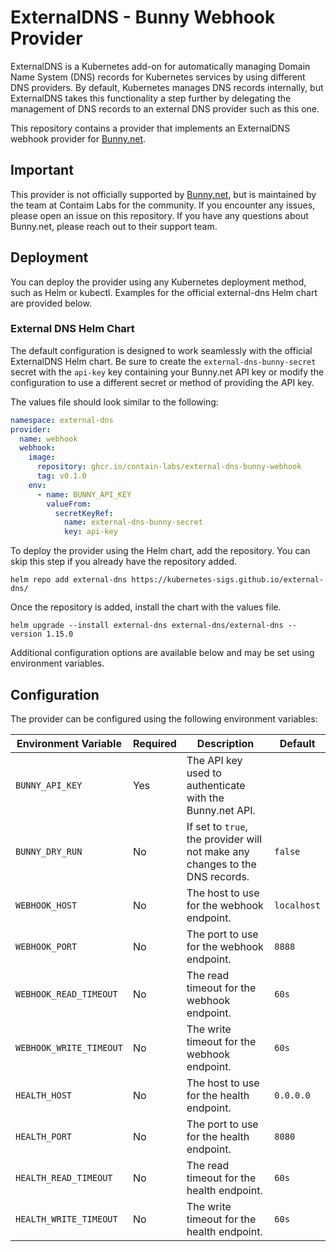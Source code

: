 # ExternalDNS - Bunny Webhook Provider

ExternalDNS is a Kubernetes add-on for automatically managing Domain Name System (DNS) records for
Kubernetes services by using different DNS providers. By default, Kubernetes manages DNS records
internally, but ExternalDNS takes this functionality a step further by delegating the management of
DNS records to an external DNS provider such as this one.

This repository contains a provider that implements an ExternalDNS webhook provider for [Bunny.net](https://bunny.net).

## Important

This provider is not officially supported by [Bunny.net](https://bunny.net), but is maintained by the team at Contaim Labs
for the community. If you encounter any issues, please open an issue on this repository. If you have any questions
about Bunny.net, please reach out to their support team.

## Deployment

You can deploy the provider using any Kubernetes deployment method, such as Helm or kubectl. Examples for the official
external-dns Helm chart are provided below.

### External DNS Helm Chart

The default configuration is designed to work seamlessly with the official ExternalDNS Helm chart. Be sure to create the
`external-dns-bunny-secret` secret with the `api-key` key containing your Bunny.net API key or modify the configuration
to use a different secret or method of providing the API key.

The values file should look similar to the following:

```yaml
namespace: external-dns
provider:
  name: webhook
  webhook:
    image:
      repository: ghcr.io/contain-labs/external-dns-bunny-webhook
      tag: v0.1.0
    env:
      - name: BUNNY_API_KEY
        valueFrom:
          secretKeyRef:
            name: external-dns-bunny-secret
            key: api-key
```

To deploy the provider using the Helm chart, add the repository. You can skip this step if you already have the
repository added.

```shell
helm repo add external-dns https://kubernetes-sigs.github.io/external-dns/
```

Once the repository is added, install the chart with the values file.

```shell
helm upgrade --install external-dns external-dns/external-dns --version 1.15.0
```

Additional configuration options are available below and may be set using environment variables.

## Configuration

The provider can be configured using the following environment variables:

| Environment Variable | Required | Description | Default |
|----------------------|----------|-------------|---------|
| `BUNNY_API_KEY` | Yes | The API key used to authenticate with the Bunny.net API. | |
| `BUNNY_DRY_RUN` | No | If set to `true`, the provider will not make any changes to the DNS records. | `false` |
| `WEBHOOK_HOST` | No | The host to use for the webhook endpoint. | `localhost` |
| `WEBHOOK_PORT` | No | The port to use for the webhook endpoint. | `8888` |
| `WEBHOOK_READ_TIMEOUT` | No | The read timeout for the webhook endpoint. | `60s` |
| `WEBHOOK_WRITE_TIMEOUT` | No | The write timeout for the webhook endpoint. | `60s` |
| `HEALTH_HOST` | No | The host to use for the health endpoint. | `0.0.0.0` |
| `HEALTH_PORT` | No | The port to use for the health endpoint. | `8080` |
| `HEALTH_READ_TIMEOUT` | No | The read timeout for the health endpoint. | `60s` |
| `HEALTH_WRITE_TIMEOUT` | No | The write timeout for the health endpoint. | `60s` |
